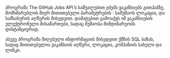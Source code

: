 პროგრამა The GitHub Jobs API ს საშუალებით ეძებს ვაკანსიებს გითჰაბზე, მომხმარებლის მიერ მითითებული პარამეტრების : სამუშაოს ლოკაცია, და სამსახურის აღწერის მიხედვით. დამატებით გამოაქვს იმ ვაკანსიების ელექტრონული მისამართები, სადაც მუშაობა მიმდინარეობს დისტანციურად.

 ასევე პროგრამა მიღებული ინფორმაციის მიხედვით ქმნის SQL ბაზას, სადაც მითითებულია ვაკანსიის აღწერა, ლოკაცია, კომპანიის სახელი და ლინკი.

